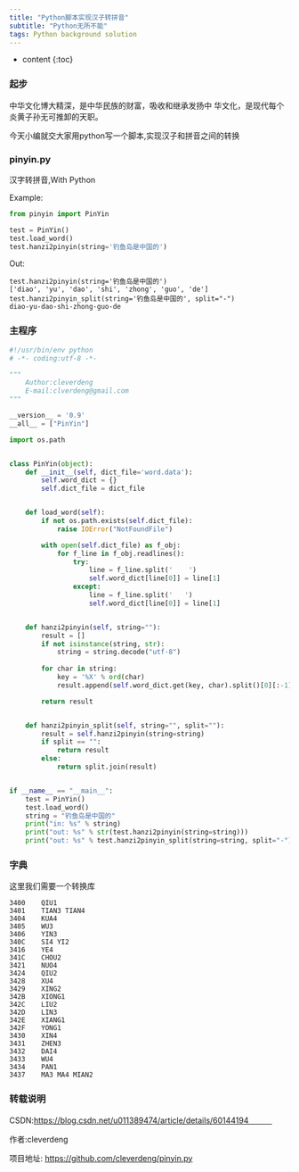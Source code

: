 ```yaml
---
title: "Python脚本实现汉子转拼音"
subtitle: "Python无所不能"
tags: Python background solution
---
```






* content
{:toc}

### 起步
中华文化博大精深，是中华民族的财富，吸收和继承发扬中 华文化，是现代每个炎黄子孙无可推卸的天职。

今天小编就交大家用python写一个脚本,实现汉子和拼音之间的转换

### pinyin.py

汉字转拼音,With Python


Example:
```python
from pinyin import PinYin

test = PinYin()
test.load_word()
test.hanzi2pinyin(string='钓鱼岛是中国的')
```


Out:

    test.hanzi2pinyin(string='钓鱼岛是中国的')
    ['diao', 'yu', 'dao', 'shi', 'zhong', 'guo', 'de']    
    test.hanzi2pinyin_split(string='钓鱼岛是中国的', split="-")
    diao-yu-dao-shi-zhong-guo-de


### 主程序
```python
#!/usr/bin/env python
# -*- coding:utf-8 -*-

"""
    Author:cleverdeng
    E-mail:clverdeng@gmail.com
"""

__version__ = '0.9'
__all__ = ["PinYin"]

import os.path


class PinYin(object):
    def __init__(self, dict_file='word.data'):
        self.word_dict = {}
        self.dict_file = dict_file


    def load_word(self):
        if not os.path.exists(self.dict_file):
            raise IOError("NotFoundFile")

        with open(self.dict_file) as f_obj:
            for f_line in f_obj.readlines():
                try:
                    line = f_line.split('    ')
                    self.word_dict[line[0]] = line[1]
                except:
                    line = f_line.split('   ')
                    self.word_dict[line[0]] = line[1]


    def hanzi2pinyin(self, string=""):
        result = []
        if not isinstance(string, str):
            string = string.decode("utf-8")
        
        for char in string:
            key = '%X' % ord(char)
            result.append(self.word_dict.get(key, char).split()[0][:-1].lower())

        return result


    def hanzi2pinyin_split(self, string="", split=""):
        result = self.hanzi2pinyin(string=string)
        if split == "":
            return result
        else:
            return split.join(result)


if __name__ == "__main__":
    test = PinYin()
    test.load_word()
    string = "钓鱼岛是中国的"
    print("in: %s" % string)
    print("out: %s" % str(test.hanzi2pinyin(string=string)))
    print("out: %s" % test.hanzi2pinyin_split(string=string, split="-"))

```

### 字典
这里我们需要一个转换库
```shell script
3400    QIU1
3401    TIAN3 TIAN4
3404    KUA4
3405    WU3
3406    YIN3
340C    SI4 YI2
3416    YE4
341C    CHOU2
3421    NUO4
3424    QIU2
3428    XU4
3429    XING2
342B    XIONG1
342C    LIU2
342D    LIN3
342E    XIANG1
342F    YONG1
3430    XIN4
3431    ZHEN3
3432    DAI4
3433    WU4
3434    PAN1
3437    MA3 MA4 MIAN2
```
### 转载说明 
CSDN:https://blog.csdn.net/u011389474/article/details/60144194　　　

作者:cleverdeng

项目地址: https://github.com/cleverdeng/pinyin.py